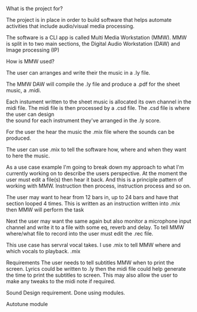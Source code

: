 What is the project for? 

The project is in place in order to build software that helps automate activities that include
audio/visual media processing.


The software is a CLI app is called Multi Media Workstation (MMW). MMW is split
in to two main sections, the Digital Audio Workstation (DAW) and Image processing (IP) 

How is MMW used?

The user can arranges and write their the music in a .ly file. 

The MMW DAW will compile the .ly file and produce a .pdf for the sheet music, a .midi.

Each instument written to the sheet music is allocated its own channel in the midi file.
The midi file is then processed by a .csd file. The .csd file is where the user can design  
the sound for each instrument they've arranged in the .ly score.

For the user the hear the music the .mix file where the sounds can be produced.

The user can use .mix to tell the software how, where and when they want to here the music.

As a use case example I'm going to break down my approach to what I'm currently working on to describe the users perspective.
At the moment the user must edit a file(s) then hear it back. And this is a principle pattern of
working with MMW. Instruction then process, instruction process and so on.

The user may want to hear from 12 bars in, up to 24 bars and have that section looped 4 times.
This is written as an instruction written into .mix then MMW will perform the task

Next the user may want the same again but also monitor a microphone input channel and write it
to a file with some eq, reverb and delay. To tell MMW where/what file to record into the user must edit the .rec file.

This use case has servral vocal takes. I use .mix to tell MMW  where and which vocals to playback.
.mix

Requirements
The user needs to tell subtitles MMW when to print the screen.
Lyrics could be written to .ly then the midi file could help generate the time to print the subtitles to screen.
This may also allow the user to make any tweaks to the midi note if required.

Sound Design requirement. Done using modules.

Autotune module
